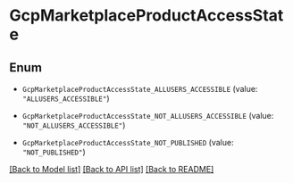 # GcpMarketplaceProductAccessState

## Enum


* `GcpMarketplaceProductAccessState_ALLUSERS_ACCESSIBLE` (value: `"ALLUSERS_ACCESSIBLE"`)

* `GcpMarketplaceProductAccessState_NOT_ALLUSERS_ACCESSIBLE` (value: `"NOT_ALLUSERS_ACCESSIBLE"`)

* `GcpMarketplaceProductAccessState_NOT_PUBLISHED` (value: `"NOT_PUBLISHED"`)


[[Back to Model list]](../README.md#documentation-for-models) [[Back to API list]](../README.md#documentation-for-api-endpoints) [[Back to README]](../README.md)


